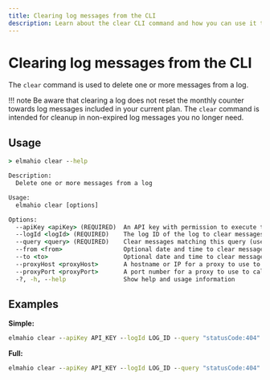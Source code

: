 ```yaml
---
title: Clearing log messages from the CLI
description: Learn about the clear CLI command and how you can use it to clear messages from a log. Set up a nightly batch job to enforce custom retention.
---
```


# Clearing log messages from the CLI

The `clear` command is used to delete one or more messages from a log.

!!! note
    Be aware that clearing a log does not reset the monthly counter towards log messages included in your current plan. The `clear` command is intended for cleanup in non-expired log messages you no longer need.

## Usage

```cmd
> elmahio clear --help

Description:
  Delete one or more messages from a log

Usage:
  elmahio clear [options]

Options:
  --apiKey <apiKey> (REQUIRED)  An API key with permission to execute the command
  --logId <logId> (REQUIRED)    The log ID of the log to clear messages
  --query <query> (REQUIRED)    Clear messages matching this query (use * for all messages)
  --from <from>                 Optional date and time to clear messages from
  --to <to>                     Optional date and time to clear messages to
  --proxyHost <proxyHost>       A hostname or IP for a proxy to use to call elmah.io
  --proxyPort <proxyPort>       A port number for a proxy to use to call elmah.io
  -?, -h, --help                Show help and usage information
```

## Examples

**Simple:**

```cmd
elmahio clear --apiKey API_KEY --logId LOG_ID --query "statusCode:404"
```

**Full:**

```cmd
elmahio clear --apiKey API_KEY --logId LOG_ID --query "statusCode:404" --from 2022-05-17 --to 2022-05-18
```